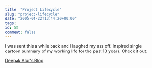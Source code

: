 ```yaml
---
title: "Project Lifecycle"
slug: "project-lifecycle"
date: "2005-04-22T13:44:20+00:00"
tags:
id: 58
comment: false
---
```


I was sent this a while back and I laughed my ass off. Inspired single cartoon summary of my working life for the past 13 years. Check it out:

[Deepak Alur's Blog](http://blogs.sun.com/roller/page/alur/20050408#project_life_cycle_friday_humor "Deepak Alur")


